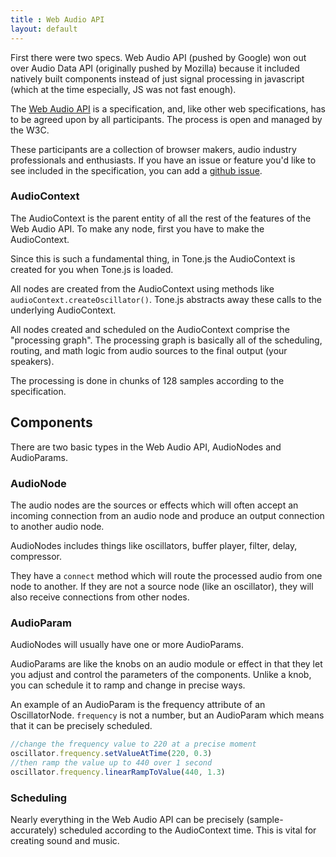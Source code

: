 ```yaml
---
title : Web Audio API
layout: default
---
```


First there were two specs. Web Audio API (pushed by Google) won out over Audio Data API (originally pushed by Mozilla) because it included natively built components instead of just signal processing in javascript (which at the time especially, JS was not fast enough). 

The [Web Audio API](https://webaudio.github.io/web-audio-api/) is a specification, and, like other web specifications, has to be agreed upon by all participants. The process is open and managed by the W3C. 

These participants are a collection of browser makers, audio industry professionals and enthusiasts. If you have an issue or feature you'd like to see included in the specification, you can add a [github issue](https://github.com/WebAudio/web-audio-api).

### AudioContext

The AudioContext is the parent entity of all the rest of the features of the Web Audio API. To make any node, first you have to make the AudioContext. 

Since this is such a fundamental thing, in Tone.js the AudioContext is created for you when Tone.js is loaded. 

All nodes are created from the AudioContext using methods like `audioContext.createOscillator()`. Tone.js abstracts away these calls to the underlying AudioContext. 

All nodes created and scheduled on the AudioContext comprise the "processing graph". The processing graph is basically all of the scheduling, routing, and math logic from audio sources to the final output (your speakers). 

The processing is done in chunks of 128 samples according to the specification. 

## Components

There are two basic types in the Web Audio API, AudioNodes and AudioParams. 

### AudioNode

The audio nodes are the sources or effects which will often accept an incoming connection from an audio node and produce an output connection to another audio node. 

AudioNodes includes things like oscillators, buffer player, filter, delay, compressor. 

They have a `connect` method which will route the processed audio from one node to another. If they are not a source node (like an oscillator), they will also receive connections from other nodes. 

### AudioParam

AudioNodes will usually have one or more AudioParams. 

AudioParams are like the knobs on an audio module or effect in that they let you adjust and control the parameters of the components. Unlike a knob, you can schedule it to ramp and change in precise ways. 

An example of an AudioParam is the frequency attribute of an OscillatorNode. `frequency` is not a number, but an AudioParam which means that it can be precisely scheduled. 

```javascript
//change the frequency value to 220 at a precise moment
oscillator.frequency.setValueAtTime(220, 0.3)
//then ramp the value up to 440 over 1 second
oscillator.frequency.linearRampToValue(440, 1.3)
```

### Scheduling

Nearly everything in the Web Audio API can be precisely (sample-accurately) scheduled according to the AudioContext time. This is vital for creating sound and music. 